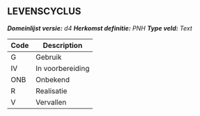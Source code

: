 ## LEVENSCYCLUS

*__Domeinlijst versie:__ d4*
*__Herkomst definitie:__ PNH*
*__Type veld:__ Text*

|__Code__ |__Description__	|
|	---	|	---	|
| G | Gebruik |
| IV | In voorbereiding |
| ONB | Onbekend |
| R | Realisatie |
| V | Vervallen |
